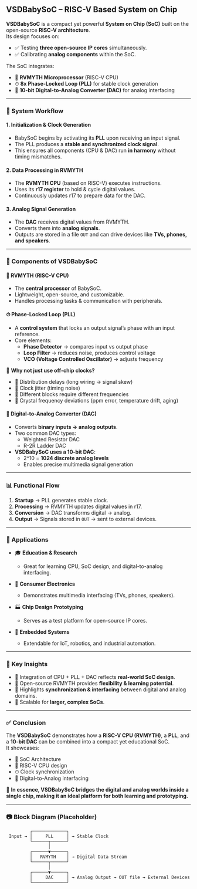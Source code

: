 ## VSDBabySoC – RISC-V Based System on Chip

**VSDBabySoC** is a compact yet powerful **System on Chip (SoC)** built on the open-source **RISC-V architecture**.  
Its design focuses on:
- ✅ Testing **three open-source IP cores** simultaneously.  
- ✅ Calibrating **analog components** within the SoC.  

The SoC integrates:
- 🧠 **RVMYTH Microprocessor** (RISC-V CPU)  
- ⏱ **8x Phase-Locked Loop (PLL)** for stable clock generation  
- 🎵 **10-bit Digital-to-Analog Converter (DAC)** for analog interfacing  

---

### 📌 System Workflow

#### 1. Initialization & Clock Generation
- BabySoC begins by activating its **PLL** upon receiving an input signal.  
- The PLL produces a **stable and synchronized clock signal**.  
- This ensures all components (CPU & DAC) run **in harmony** without timing mismatches.  

#### 2. Data Processing in RVMYTH
- The **RVMYTH CPU** (based on RISC-V) executes instructions.  
- Uses its **r17 register** to hold & cycle digital values.  
- Continuously updates r17 to prepare data for the DAC.  

#### 3. Analog Signal Generation
- The **DAC** receives digital values from RVMYTH.  
- Converts them into **analog signals**.  
- Outputs are stored in a file `OUT` and can drive devices like **TVs, phones, and speakers**.  

---

### 🧩 Components of VSDBabySoC

#### 🧠 RVMYTH (RISC-V CPU)
- The **central processor** of BabySoC.  
- Lightweight, open-source, and customizable.  
- Handles processing tasks & communication with peripherals.  

#### ⏱ Phase-Locked Loop (PLL)
- A **control system** that locks an output signal’s phase with an input reference.  
- Core elements:  
  - **Phase Detector** → compares input vs output phase  
  - **Loop Filter** → reduces noise, produces control voltage  
  - **VCO (Voltage Controlled Oscillator)** → adjusts frequency  

📌 **Why not just use off-chip clocks?**  
- 🔴 Distribution delays (long wiring → signal skew)  
- 🔴 Clock jitter (timing noise)  
- 🔴 Different blocks require different frequencies  
- 🔴 Crystal frequency deviations (ppm error, temperature drift, aging)  

#### 🎵 Digital-to-Analog Converter (DAC)
- Converts **binary inputs → analog outputs**.  
- Two common DAC types:  
  - Weighted Resistor DAC  
  - R-2R Ladder DAC  
- **VSDBabySoC uses a 10-bit DAC**:  
  - 2^10 = **1024 discrete analog levels**  
  - Enables precise multimedia signal generation  

---

### 📊 Functional Flow

1. **Startup** → PLL generates stable clock.  
2. **Processing** → RVMYTH updates digital values in r17.  
3. **Conversion** → DAC transforms digital → analog.  
4. **Output** → Signals stored in `OUT` → sent to external devices.  

---

### 🚀 Applications

- 🎓 **Education & Research**  
  - Great for learning CPU, SoC design, and digital-to-analog interfacing.  

- 📱 **Consumer Electronics**  
  - Demonstrates multimedia interfacing (TVs, phones, speakers).  

- 🏭 **Chip Design Prototyping**  
  - Serves as a test platform for open-source IP cores.  

- 🤖 **Embedded Systems**  
  - Extendable for IoT, robotics, and industrial automation.  

---

### 🧠 Key Insights
- 🔹 Integration of CPU + PLL + DAC reflects **real-world SoC design**.  
- 🔹 Open-source RVMYTH provides **flexibility & learning potential**.  
- 🔹 Highlights **synchronization & interfacing** between digital and analog domains.  
- 🔹 Scalable for **larger, complex SoCs**.  

---

### ✅ Conclusion
The **VSDBabySoC** demonstrates how a **RISC-V CPU (RVMYTH)**, a **PLL**, and a **10-bit DAC** can be combined into a compact yet educational SoC.  
It showcases:
- 🔧 SoC Architecture  
- 🧠 RISC-V CPU design  
- ⏱ Clock synchronization  
- 🎵 Digital-to-Analog interfacing  

📌 **In essence, VSDBabySoC bridges the digital and analog worlds inside a single chip, making it an ideal platform for both learning and prototyping.**

---

### 📷 Block Diagram (Placeholder)

```text
         ┌─────────────┐
 Input → │     PLL     │ → Stable Clock
         └──────┬──────┘
                │
         ┌──────▼──────┐
         │   RVMYTH    │ → Digital Data Stream
         └──────┬──────┘
                │
         ┌──────▼──────┐
         │     DAC     │ → Analog Output → OUT file → External Devices
         └─────────────┘
